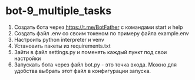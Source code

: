 # bot-9_multiple_tasks

1. Создать бота через https://t.me/BotFather с командами start и help
2. Создать файл .env со своим токеном по примеру файла example.env
3. Настроить python interpreter и venv
4. Установить пакеты из requirements.txt
5. Зайти в файл settings.py и поменять каждый пункт под свои настройки
6. Запускать бота через файл bot.py - это точка входа. Можно для удобства выбрать этот файл в конфигурации запуска.
